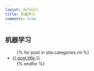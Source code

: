 ```yaml
---
layout: default
title: 机器学习
comments: true
---
```

## 机器学习 ##

<ul>
　{% for post in site.categories.ml %}
　　<li><a href="{{ post.url }}">{{ post.title }}</a></li>
　{% endfor %}
</ul>
